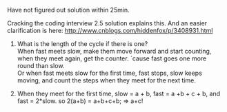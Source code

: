 

Have not figured out solution within 25min.   

Cracking the coding interview 2.5 solution explains this.   And an easier clarification is  here: 
http://www.cnblogs.com/hiddenfox/p/3408931.html     

1. What is the length of the cycle if there is one?  
When fast meets slow, make them move forward and start counting, when they meet again, get the counter.   `cause fast goes one more round than slow.  
Or when fast meets slow for the first time, fast stops, slow keeps moving, and count the steps when they meet for the next time.  

2. When they meet for the first time, slow = a + b,  fast = a +b + c + b, and fast = 2*slow.  so  2(a+b) = a+b+c+b;  =>  a+c!   
 

  